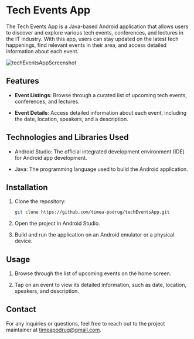 # Tech Events App

The Tech Events App is a Java-based Android application that allows users to discover and explore various tech events, conferences, and lectures in the IT industry. With this app, users can stay updated on the latest tech happenings, find relevant events in their area, and access detailed information about each event.

![techEventsAppScreenshot](https://github.com/timea-podrug/techEventsApp/assets/108535463/6155f74f-f38f-449f-a138-b5956389df3c)

## Features

- **Event Listings**: Browse through a curated list of upcoming tech events, conferences, and lectures.

- **Event Details**: Access detailed information about each event, including the date, location, speakers, and a description.

## Technologies and Libraries Used

- Android Studio: The official integrated development environment (IDE) for Android app development.

- Java: The programming language used to build the Android application.

## Installation

1. Clone the repository:
   ```bash
   git clone https://github.com/timea-podrug/techEventsApp.git
   ```

2. Open the project in Android Studio.

3. Build and run the application on an Android emulator or a physical device.

## Usage

1. Browse through the list of upcoming events on the home screen.

2. Tap on an event to view its detailed information, such as date, location, speakers, and description.

## Contact

For any inquiries or questions, feel free to reach out to the project maintainer at [timeapodrug@gmail.com](mailto:timeapodrug@gmail.com).
